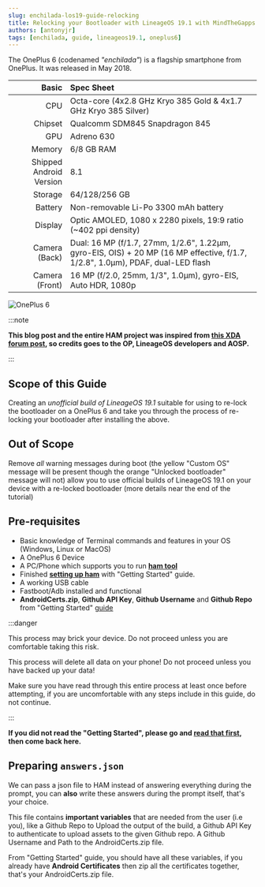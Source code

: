 ```yaml
---
slug: enchilada-los19-guide-relocking
title: Relocking your Bootloader with LineageOS 19.1 with MindTheGapps on OnePlus 6
authors: [antonyjr]
tags: [enchilada, guide, lineageos19.1, oneplus6]
---
```


The OnePlus 6 (codenamed _"enchilada"_) is a flagship smartphone from OnePlus.
It was released in May 2018.

| Basic                   | Spec Sheet                                                                                                                     |
| -----------------------:|:------------------------------------------------------------------------------------------------------------------------------ |
| CPU                     | Octa-core (4x2.8 GHz Kryo 385 Gold & 4x1.7 GHz Kryo 385 Silver)                                                                |
| Chipset                 | Qualcomm SDM845 Snapdragon 845                                                                                                 |
| GPU                     | Adreno 630                                                                                                                     |
| Memory                  | 6/8 GB RAM                                                                                                                     |
| Shipped Android Version | 8.1                                                                                                                            |
| Storage                 | 64/128/256 GB                                                                                                                  |
| Battery                 | Non-removable Li-Po 3300 mAh battery                                                                                           |
| Display                 | Optic AMOLED, 1080 x 2280 pixels, 19:9 ratio (~402 ppi density)                                                                |
| Camera (Back)           | Dual: 16 MP (f/1.7, 27mm, 1/2.6", 1.22µm, gyro-EIS, OIS) + 20 MP (16 MP effective, f/1.7, 1/2.8", 1.0µm), PDAF, dual-LED flash |
| Camera (Front)          | 16 MP (f/2.0, 25mm, 1/3", 1.0µm), gyro-EIS, Auto HDR, 1080p                                                                    |

![OnePlus 6](https://cdn2.gsmarena.com/vv/pics/oneplus/oneplus-6-5.jpg "OnePlus 6")

:::note

**This blog post and the entire HAM project was inspired from [this XDA forum post](https://forum.xda-developers.com/t/guide-re-locking-the-bootloader-on-the-oneplus-6t-with-a-self-signed-build-of-los.4113743/), so credits goes to the
OP, LineageOS developers and AOSP.**

:::


## Scope of this Guide

Creating an *unofficial build of LineageOS 19.1* suitable for using to re-lock the bootloader on a OnePlus 6 and
take you through the process of re-locking your bootloader after installing the above.

## Out of Scope

Remove *all* warning messages during boot (the yellow "Custom OS" message will be present though the orange 
"Unlocked bootloader" message will not) allow you to use official builds of LineageOS 19.1 on your device with a 
re-locked bootloader (more details near the end of the tutorial)

## Pre-requisites

* Basic knowledge of Terminal commands and features in your OS (Windows, Linux or MacOS)
* A OnePlus 6 Device
* A PC/Phone which supports you to run **[ham tool](https://antony-jr.github.io/ham/)**
* Finished **[setting up ham](https://antony-jr.github.io/ham/docs/get_started)** with "Getting Started" guide.
* A working USB cable
* Fastboot/Adb installed and functional
* **AndroidCerts.zip**, **Github API Key**, **Github Username** and **Github Repo** from "Getting Started" [guide](https://antony-jr.github.io/ham/docs/get_started)
 
:::danger

This process may brick your device. Do not proceed unless you are comfortable taking this risk. 

This process will delete all data on your phone! Do not proceed unless you have backed up your data!

Make sure you have read through this entire process at least once before attempting, if you are uncomfortable 
with any steps include in this guide, do not continue.

:::

**If you did not read the "Getting Started", please go and 
[read that first](https://antony-jr.github.io/ham/docs/get_started), 
then come back here.**


## Preparing ```answers.json```

We can pass a json file to HAM instead of answering everything during the prompt, you can **also** write these answers
during the prompt itself, that's your choice.

This file contains **important variables** that are needed from the user (i.e you), like a Github Repo to Upload the
output of the build, a Github API Key to authenticate to upload assets to the given Github repo. A Github Username and
Path to the AndroidCerts.zip file.

From "Getting Started" guide, you should have all these variables, if you already have **Android Certificates** then
zip all the certificates together, that's your AndroidCerts.zip file.

 

